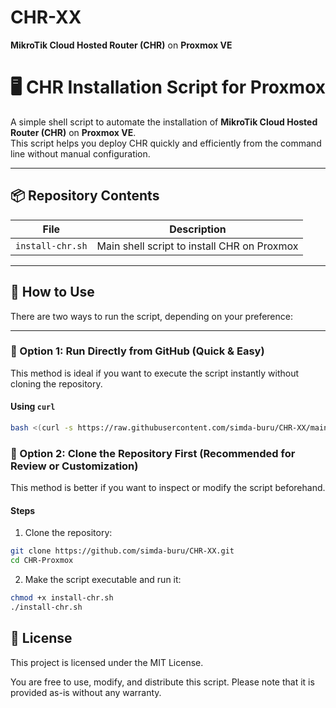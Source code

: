 # CHR-XX
**MikroTik Cloud Hosted Router (CHR)** on **Proxmox VE**
# 🖥️ CHR Installation Script for Proxmox

A simple shell script to automate the installation of **MikroTik Cloud Hosted Router (CHR)** on **Proxmox VE**.  
This script helps you deploy CHR quickly and efficiently from the command line without manual configuration.

---

## 📦 Repository Contents

| File             | Description                                |
|------------------|--------------------------------------------|
| `install-chr.sh` | Main shell script to install CHR on Proxmox |

---

## 🚀 How to Use

There are two ways to run the script, depending on your preference:

---

### 🔹 Option 1: Run Directly from GitHub (Quick & Easy)

This method is ideal if you want to execute the script instantly without cloning the repository.

#### Using `curl`

```bash
bash <(curl -s https://raw.githubusercontent.com/simda-buru/CHR-XX/main/install-chr.sh)
```
### 🔹 Option 2: Clone the Repository First (Recommended for Review or Customization)

This method is better if you want to inspect or modify the script beforehand.

#### Steps
1.	Clone the repository:
```bash
git clone https://github.com/simda-buru/CHR-XX.git
cd CHR-Proxmox
```
2.	Make the script executable and run it:
```bash
chmod +x install-chr.sh
./install-chr.sh
```
## 📄 License

This project is licensed under the MIT License.

You are free to use, modify, and distribute this script.
Please note that it is provided as-is without any warranty.
